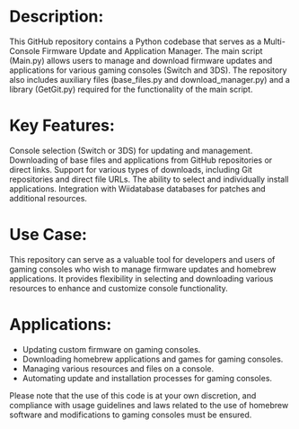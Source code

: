 Description:
====
This GitHub repository contains a Python codebase that serves as a Multi-Console Firmware Update and Application Manager. The main script (Main.py) allows users to manage and download firmware updates and applications for various gaming consoles (Switch and 3DS). The repository also includes auxiliary files (base_files.py and download_manager.py) and a library (GetGit.py) required for the functionality of the main script.

Key Features:
====

Console selection (Switch or 3DS) for updating and management.
Downloading of base files and applications from GitHub repositories or direct links.
Support for various types of downloads, including Git repositories and direct file URLs.
The ability to select and individually install applications.
Integration with Wiidatabase databases for patches and additional resources.

Use Case:
====
This repository can serve as a valuable tool for developers and users of gaming consoles who wish to manage firmware updates and homebrew applications. It provides flexibility in selecting and downloading various resources to enhance and customize console functionality.

Applications:
====

* Updating custom firmware on gaming consoles.
* Downloading homebrew applications and games for gaming consoles.
* Managing various resources and files on a console.
* Automating update and installation processes for gaming consoles.


Please note that the use of this code is at your own discretion, and compliance with usage guidelines and laws related to the use of homebrew software and modifications to gaming consoles must be ensured.
